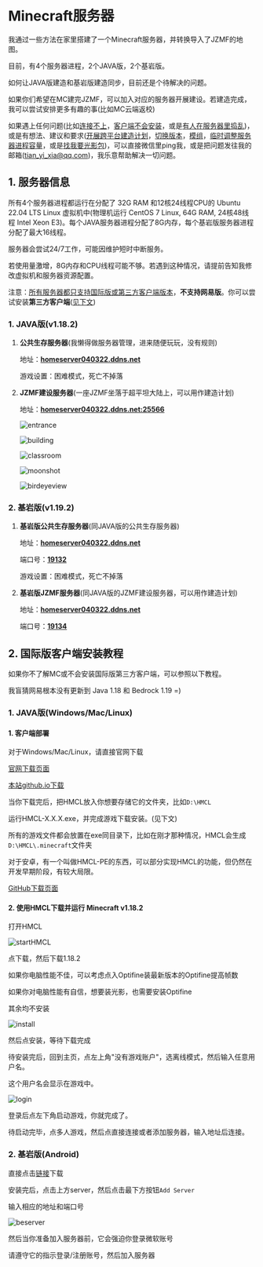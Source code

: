 # Minecraft服务器

我通过一些方法在家里搭建了一个Minecraft服务器，并转换导入了JZMF的地图。

目前，有4个服务器进程，2个JAVA版，2个基岩版。

如何让JAVA版建造和基岩版建造同步，目前还是个待解决的问题。

如果你们希望在MC建完JZMF，可以加入对应的服务器开展建设。若建造完成，我可以尝试安排更多有趣的事(比如MC云端返校)

如果遇上任何问题(比如<u>连接不上</u>，<u>客户端不会安装</u>，或是<u>有人在服务器里捣乱</u>)，或是有想法、建议和要求(<u>开展跨平台建造计划</u>，<u>切换版本</u>，<u>模组</u>，<u>临时调整服务器进程容量</u>，或是<u>找我要光影包</u>)，可以直接微信里ping我，或是把问题发往我的邮箱(tian_yi_xia@qq.com)，我乐意帮助解决一切问题。

## 1. 服务器信息

所有4个服务器进程都运行在分配了 32G RAM 和12核24线程CPU的 Ubuntu 22.04 LTS Linux 虚拟机中(物理机运行  CentOS 7 Linux, 64G RAM, 24核48线程 Intel Xeon E3)。每个JAVA服务器进程分配了8G内存，每个基岩版服务器进程分配了最大16线程。

服务器会尝试24/7工作，可能因维护短时中断服务。

若使用量激增，8G内存和CPU线程可能不够。若遇到这种情况，请提前告知我修改虚拟机和服务器资源配置。

注意：<u>所有服务器都只支持国际版或第三方客户端版本</u>，**不支持网易版**。你可以尝试安装**第三方客户端**([见下文](#国际版客户端安装教程))

### 1. JAVA版(v1.18.2)

1. **公共生存服务器**(我懒得做服务器管理，进来随便玩玩，没有规则)

   地址：**<u>homeserver040322.ddns.net</u>**
   
   游戏设置：困难模式，死亡不掉落
   
2. **JZMF建设服务器**(一座JZMF坐落于超平坦大陆上，可以用作建造计划)

   地址：**<u>homeserver040322.ddns.net:25566</u>**
   
   ![entrance](./entrance.png)
   
   ![building](./building.png)
   
   ![classroom](./classroom.png)
   
   ![moonshot](./moonshot.png)
   
   ![birdeyeview](./birdeyeview.png)

### 2. 基岩版(v1.19.2)

1. **基岩版公共生存服务器**(同JAVA版的公共生存服务器)

   地址：**<u>homeserver040322.ddns.net</u>**

   端口号：**<u>19132</u>**
   
   游戏设置：困难模式，死亡不掉落
   
2. **基岩版JZMF服务器**(同JAVA版的JZMF建设服务器，可以用作建造计划)

   地址：**<u>homeserver040322.ddns.net</u>**

   端口号：**<u>19134</u>**

## 2. <span id="国际版客户端安装教程">国际版客户端安装教程</span>

如果你不了解MC或不会安装国际版第三方客户端，可以参照以下教程。

我盲猜网易根本没有更新到 Java 1.18 和 Bedrock 1.19 =)

### 1. JAVA版(Windows/Mac/Linux)

#### 1. 客户端部署

对于Windows/Mac/Linux，请直接官网下载

[官网下载页面](https://hmcl.huangyuhui.net/download/)

[本站github.io下载](./HMCL-3.5.3.exe)

当你下载完后，把HMCL放入你想要存储它的文件夹，比如```D:\HMCL```

运行HMCL-X.X.X.exe，并完成游戏下载安装。(见下文)

所有的游戏文件都会放置在exe同目录下，比如在刚才那种情况，HMCL会生成```D:\HMCL\.minecraft```文件夹



对于安卓，有一个叫做HMCL-PE的东西，可以部分实现HMCL的功能，但仍然在开发早期阶段，有较大局限。

[GitHub下载页面](https://github.com/Tungstend/HMCL-PE/releases/tag/22.6.18-update)



#### 2. 使用HMCL下载并运行 Minecraft v1.18.2

打开HMCL

![startHMCL](./startHMCL.png)

点下载，然后下载1.18.2

如果你电脑性能不佳，可以考虑点入Optifine装最新版本的Optifine提高帧数

如果你对电脑性能有自信，想要装光影，也需要安装Optifine

其余均不安装

![install](./install.png)

然后点安装，等待下载完成

待安装完后，回到主页，点左上角"没有游戏账户"，选离线模式，然后输入任意用户名。

这个用户名会显示在游戏中。

![login](./login.png)

登录后点左下角启动游戏，你就完成了。

待启动完毕，点多人游戏，然后点直接连接或者添加服务器，输入地址后连接。



### 2. 基岩版(Android)

直接点击[链接](http://dl7.692657.com/down/minecraft_v1.19.2.02_mod.apk)下载

安装完后，点击上方server，然后点击最下方按钮```Add Server```

输入相应的地址和端口号

![beserver](./beserver.jpg)

然后当你准备加入服务器前，它会强迫你登录微软账号

请遵守它的指示登录/注册账号，然后加入服务器











